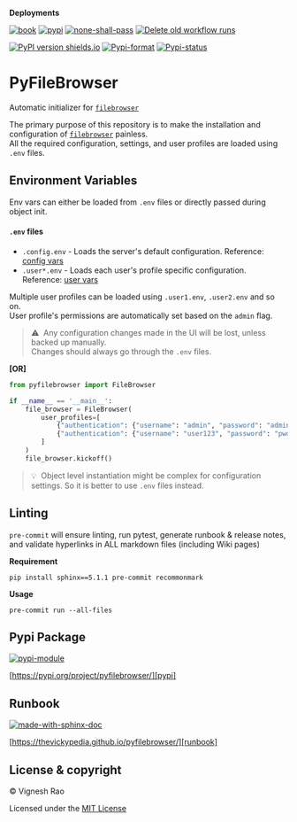 **Deployments**

[![book][gha_pages_badge]][gha_pages]
[![pypi][gha_pypi_badge]][gha_pypi]
[![none-shall-pass][gha_none_shall_pass_badge]][gha_none_shall_pass]
[![Delete old workflow runs][gha_cleanup_workflows_badge]][gha_cleanup_workflows]

[![PyPI version shields.io](https://img.shields.io/pypi/v/pyfilebrowser)][pypi]
[![Pypi-format](https://img.shields.io/pypi/format/pyfilebrowser)](https://pypi.org/project/pyfilebrowser/#files)
[![Pypi-status](https://img.shields.io/pypi/status/pyfilebrowser)][pypi]

# PyFileBrowser
Automatic initializer for [`filebrowser`][home]

The primary purpose of this repository is to make the installation and configuration of [`filebrowser`][home] painless.
<br>
All the required configuration, settings, and user profiles are loaded using `.env` files.

## Environment Variables
Env vars can either be loaded from `.env` files or directly passed during object init.

#### `.env` files

- `.config.env` - Loads the server's default configuration. Reference: [config vars][config]
- `.user*.env` - Loads each user's profile specific configuration. Reference: [user vars][users]

Multiple user profiles can be loaded using `.user1.env`, `.user2.env` and so on.<br>
User profile's permissions are automatically set based on the `admin` flag.

> :warning:&nbsp;&nbsp;Any configuration changes made in the UI will be lost, unless backed up manually.<br>
Changes should always go through the `.env` files.

**[OR]**

```python
from pyfilebrowser import FileBrowser

if __name__ == '__main__':
    file_browser = FileBrowser(
        user_profiles=[
            {"authentication": {"username": "admin", "password": "admin", "admin": True}},
            {"authentication": {"username": "user123", "password": "pwd456", "admin": False}}
        ]
    )
    file_browser.kickoff()
```

> :bulb:&nbsp;&nbsp;Object level instantiation might be complex for configuration settings. So it is better to use `.env` files instead.

## Linting
`pre-commit` will ensure linting, run pytest, generate runbook & release notes, and validate hyperlinks in ALL
markdown files (including Wiki pages)

**Requirement**
```shell
pip install sphinx==5.1.1 pre-commit recommonmark
```

**Usage**
```shell
pre-commit run --all-files
```

## Pypi Package
[![pypi-module](https://img.shields.io/badge/Software%20Repository-pypi-1f425f.svg)][pypi-repo]

[https://pypi.org/project/pyfilebrowser/][pypi]

## Runbook
[![made-with-sphinx-doc](https://img.shields.io/badge/Code%20Docs-Sphinx-1f425f.svg)][sphinx]

[https://thevickypedia.github.io/pyfilebrowser/][runbook]

## License & copyright

&copy; Vignesh Rao

Licensed under the [MIT License][license]

[license]: https://github.com/thevickypedia/pyfilebrowser/blob/main/LICENSE
[config]: https://filebrowser.org/cli/filebrowser-config-set
[users]: https://filebrowser.org/cli/filebrowser-users-add
[home]: https://filebrowser.org/
[pypi]: https://pypi.org/project/pyfilebrowser
[pypi-repo]: https://packaging.python.org/tutorials/packaging-projects/
[sphinx]: https://www.sphinx-doc.org/en/master/man/sphinx-autogen.html
[runbook]: https://thevickypedia.github.io/pyfilebrowser/
[gha_pages]: https://github.com/thevickypedia/pyfilebrowser/actions/workflows/pages/pages-build-deployment
[gha_pages_badge]: https://github.com/thevickypedia/pyfilebrowser/actions/workflows/pages/pages-build-deployment/badge.svg
[gha_pypi]: https://github.com/thevickypedia/pyfilebrowser/actions/workflows/python-publish.yml
[gha_pypi_badge]: https://github.com/thevickypedia/pyfilebrowser/actions/workflows/python-publish.yml/badge.svg
[gha_none_shall_pass]: https://github.com/thevickypedia/pyfilebrowser/actions/workflows/markdown.yml
[gha_none_shall_pass_badge]: https://github.com/thevickypedia/pyfilebrowser/actions/workflows/markdown.yml/badge.svg
[gha_cleanup_workflows]: https://github.com/thevickypedia/pyfilebrowser/actions/workflows/cleanup.yml
[gha_cleanup_workflows_badge]: https://github.com/thevickypedia/pyfilebrowser/actions/workflows/cleanup.yml/badge.svg
